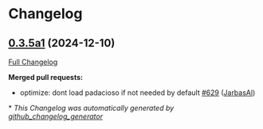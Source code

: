 # Changelog

## [0.3.5a1](https://github.com/OpenVoiceOS/ovos-core/tree/0.3.5a1) (2024-12-10)

[Full Changelog](https://github.com/OpenVoiceOS/ovos-core/compare/0.3.4...0.3.5a1)

**Merged pull requests:**

- optimize: dont load padacioso if not needed by default [\#629](https://github.com/OpenVoiceOS/ovos-core/pull/629) ([JarbasAl](https://github.com/JarbasAl))



\* *This Changelog was automatically generated by [github_changelog_generator](https://github.com/github-changelog-generator/github-changelog-generator)*
